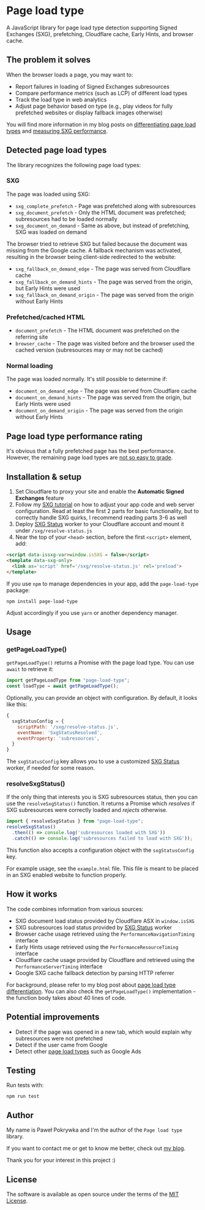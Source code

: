 # Page load type

A JavaScript library for page load type detection supporting Signed Exchanges (SXG),
prefetching, Cloudflare cache, Early Hints, and browser cache.

## The problem it solves

When the browser loads a page, you may want to:

- Report failures in loading of Signed Exchanges subresources
- Compare performance metrics (such as LCP) of different load types
- Track the load type in web analytics
- Adjust page behavior based on type (e.g., play videos for fully prefetched websites
  or display fallback images otherwise)

You will find more information in my blog posts on
[differentiating page load types](https://www.pawelpokrywka.com/p/different-methods-of-prefetching)
and [measuring SXG performance](https://www.pawelpokrywka.com/p/google-prefetching-methods-performance-study).

## Detected page load types

The library recognizes the following page load types:

### SXG

The page was loaded using SXG:

- `sxg_complete_prefetch` - Page was prefetched along with subresources
- `sxg_document_prefetch` - Only the HTML document was prefetched; subresources had to be loaded normally
- `sxg_document_on_demand` - Same as above, but instead of prefetching, SXG was loaded on demand

The browser tried to retrieve SXG but failed because the document was missing from the Google cache.
A fallback mechanism was activated, resulting in the browser being client-side redirected to the website:

- `sxg_fallback_on_demand_edge` - The page was served from Cloudflare cache
- `sxg_fallback_on_demand_hints` - The page was served from the origin, but Early Hints were used
- `sxg_fallback_on_demand_origin` - The page was served from the origin without Early Hints

### Prefetched/cached HTML
- `document_prefetch` - The HTML document was prefetched on the referring site
- `browser_cache` - The page was visited before and the browser used the cached version
                    (subresources may or may not be cached)

### Normal loading

The page was loaded normally. It's still possible to determine if:

- `document_on_demand_edge` - The page was served from Cloudflare cache
- `document_on_demand_hints` - The page was served from the origin, but Early Hints were used
- `document_on_demand_origin` - The page was served from the origin without Early Hints

## Page load type performance rating

It's obvious that a fully prefetched page has the best performance. However, the remaining page load types are
[not so easy to grade](https://www.pawelpokrywka.com/p/different-methods-of-prefetching).

## Installation & setup

1. Set Cloudflare to proxy your site and enable the **Automatic Signed Exchanges** feature
2. Follow my [SXG tutorial](https://www.pawelpokrywka.com/p/how-i-took-lcp-down-under-350ms) on how to
   adjust your app code and web server configuration. Read at least the first 2 parts for basic functionality,
   but to correctly handle SXG quirks, I recommend reading parts 3-6 as well
3. Deploy [SXG Status](https://github.com/pepawel/sxg-status) worker to your Cloudflare account and mount it under
   `/sxg/resolve-status.js`
4. Near the top of your `<head>` section, before the first `<script>` element, add:

```html
<script data-issxg-var>window.isSXG = false</script>
<template data-sxg-only>
  <link as='script' href='/sxg/resolve-status.js' rel='preload'>
</template>
```

If you use `npm` to manage dependencies in your app, add the `page-load-type` package:

```shell
npm install page-load-type
```

Adjust accordingly if you use `yarn` or another dependency manager.

## Usage

### getPageLoadType()

`getPageLoadType()` returns a Promise with the page load type. You can use `await` to retrieve it:

```js
import getPageLoadType from "page-load-type";
const loadType = await getPageLoadType();
```

Optionally, you can provide an object with configuration. By default, it looks like this:

```js
{
  sxgStatusConfig = {
    scriptPath: '/sxg/resolve-status.js',
    eventName: 'SxgStatusResolved',
    eventProperty: 'subresources',
  }
}
```

The `sxgStatusConfig` key allows you to use a customized [SXG Status](https://github.com/pepawel/sxg-status) worker,
if needed for some reason.

### resolveSxgStatus()

If the only thing that interests you is SXG subresources status, then you can use the `resolveSxgStatus()` function.
It returns a Promise which *resolves* if SXG subresources were correctly loaded and *rejects* otherwise.

```js
import { resolveSxgStatus } from "page-load-type";
resolveSxgStatus()
  .then(() => console.log('subresources loaded with SXG'))
  .catch(() => console.log('subresources failed to load with SXG'));
```

This function also accepts a configuration object with the `sxgStatusConfig` key.

For example usage, see the `example.html` file.
This file is meant to be placed in an SXG enabled website to function properly.

## How it works

The code combines information from various sources:

- SXG document load status provided by Cloudflare ASX in `window.isSXG`
- SXG subresources load status provided by [SXG Status](https://github.com/pepawel/sxg-status) worker
- Browser cache usage retrieved using the `PerformanceNavigationTiming` interface
- Early Hints usage retrieved using the `PerformanceResourceTiming` interface
- Cloudflare cache usage provided by Cloudflare and retrieved using the `PerformanceServerTiming` interface
- Google SXG cache fallback detection by parsing HTTP referrer

For background, please refer to my blog post about
[page load type differentiation](https://www.pawelpokrywka.com/p/different-methods-of-prefetching).
You can also check the `getPageLoadType()` implementation - the function body takes about 40 lines of code.

## Potential improvements

- Detect if the page was opened in a new tab, which would explain why subresources were not prefetched
- Detect if the user came from Google
- Detect other [page load types](https://www.pawelpokrywka.com/p/different-methods-of-prefetching) such as Google Ads

## Testing

Run tests with:

```shell
npm run test
```

## Author

My name is Paweł Pokrywka and I'm the author of the `Page load type` library.

If you want to contact me or get to know me better, check out [my blog](https://www.pawelpokrywka.com).

Thank you for your interest in this project :)

## License

The software is available as open source under the terms of the [MIT License](https://opensource.org/licenses/MIT).
